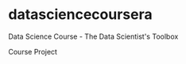 datasciencecoursera
===================

Data Science Course - The Data Scientist's Toolbox

Course Project
